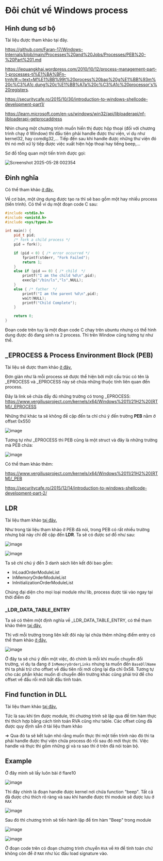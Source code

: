 # Đôi chút về Windows process 

## Hình dung sơ bộ

Tài liệu được tham khảo tại đây.

https://github.com/Faran-17/Windows-Internals/blob/main/Processes%20and%20Jobs/Processes/PEB%20-%20Part%201.md

https://lequangkhai.wordpress.com/2010/10/12/process-management-part-1-processes-ti%E1%BA%BFn-trnh/#:~:text=M%E1%BB%99t%20process%20bao%20g%E1%BB%93m%20c%C3%A1c,dung%20c%E1%BB%A7a%20c%C3%A1c%20processor's%20registers.

https://securitycafe.ro/2015/10/30/introduction-to-windows-shellcode-development-part1/

https://learn.microsoft.com/en-us/windows/win32/api/libloaderapi/nf-libloaderapi-getprocaddress


Nhìn chung một chương trình muốn hiển thị được hộp thoại (đối với chương trình chạy ở Window) thì đầu tiên phải handle được thư viện, ví dụ như kernel32, hay comdlg32,... Tiếp đến sau khi handle được những thư viện đó thì nó mới xử lý tiếp được việc xuất hiện hộp thoại hay tiếng beep,...

Sơ đồ tổng quan một tiến trình được gọi:

![Screenshot 2025-05-28 002354](https://github.com/user-attachments/assets/e8ab4a95-e7d6-45a6-ab0c-dd35ca455aac)

## Đinh nghĩa

Có thể tham khảo [ở đây.](https://learn.microsoft.com/en-us/windows/win32/procthread/processes-and-threads)

Về cơ bản, một ứng dụng được tạo ra thì sẽ bao gồm một hay nhiều process (tiến trình). Có thể ví dụ một đoạn code C sau:

```cpp
#include <stdio.h>
#include <unistd.h>
#include <sys/types.h>

int main() {
    pid_t pid;
    /* fork a child process */
    pid = fork();

    if (pid < 0) { /* error occurred */
        fprintf(stderr, "Fork Failed");
        return 1;
    }
    else if (pid == 0) { /* child  */
        printf("I am the child %d\n",pid);
        execlp("/bin/ls","ls",NULL);
    }
    else { /* father  */
        printf("I am the parent %d\n",pid);
        wait(NULL);
        printf("Child Complete");
    }

    return 0;
}
```
Đoạn code trên tuy là một đoạn code C chạy trên ubuntu nhưng có thể hình dung được đó đang sinh ra 2 process. Thì trên Window cũng tương tự như thế.

## _EPROCESS & Process Environment Block (PEB)

Tài liệu sẽ được tham khảo [ở đây.](https://eforensicsmag.com/windows-process-internals-a-few-concepts-to-know-before-jumping-on-memory-forensics-by-kirtar-oza/)

Đơn giản như là mỗi process sẽ được thể hiện bởi một cấu trúc có tên là _EPROCESS và _EPROCESS này sẽ chứa những thuộc tính liên quan đến process.

Đây là link sẽ chứa đầy đủ những trường có trong _EPROCESS: https://www.vergiliusproject.com/kernels/x64/Windows%2011/21H2%20(RTM)/_EPROCESS

Những thứ khác ta sẽ không đề cập đến ta chỉ chú ý đến trường **PEB** nằm ở offset 0x550

![image](https://github.com/user-attachments/assets/b307b709-e730-49ff-9139-9d67e4573986)

Tương tự như _EPROCESS  thì PEB cũng là một struct và đây là những trường mà PEB chứa:

![image](https://github.com/user-attachments/assets/103581a3-bc63-4131-80f6-9ce348d57678)

Có thể tham khảo thêm:

https://www.vergiliusproject.com/kernels/x64/Windows%2011/21H2%20(RTM)/_PEB

https://securitycafe.ro/2015/12/14/introduction-to-windows-shellcode-development-part-2/


## LDR

Tài liệu tham khảo [tại đây.](https://imphash.medium.com/windows-process-internals-a-few-concepts-to-know-before-jumping-on-memory-forensics-part-2-4f45022fb1f8)

Như trong tài liệu tham khảo ở PEB đã nói, trong PEB có rất nhiều trường nhưng bài này chỉ đề cập đến **LDR**. Ta sẽ có được sơ đồ như sau:

![image](https://github.com/user-attachments/assets/f9cd78f4-7e7d-4628-81a7-819d477e2935)

![image](https://github.com/user-attachments/assets/7ab01827-7f7b-402e-a4f5-45966408ce6c)


Ta sẽ chỉ chú ý đến 3 danh sách liên kết đôi bao gồm:

- InLoadOrderModuleList
- InMemoryOrderModuleList
- InInitializationOrderModuleList

Chúng đại diện cho mọi loại module như lib, process được tải vào ngay tại thời điểm đó

### _LDR_DATA_TABLE_ENTRY

Ta sẽ có thêm một định nghĩa về _LDR_DATA_TABLE_ENTRY, có thể tham khảo thêm [tại đây.](https://learn.microsoft.com/en-us/windows/win32/api/winternl/ns-winternl-peb_ldr_data)

Thì với mỗi trường trong liên kết đôi này lại chứa thêm những điểm entry có thể tham khảo [ở đây.](https://www.vergiliusproject.com/kernels/x64/Windows%2011/22H2%20(2022%20Update)/_LDR_DATA_TABLE_ENTRY)

![image](https://github.com/user-attachments/assets/93f65ef4-b744-42e1-b8e9-acb667c3fa3e)

Ở đây ta sẽ chú ý đến một việc, đó chính là mỗi khi muốn chuyển đổi trường, ví dụ ta đang ở `InMemoryOrderLinks` nhưng ta muốn đến `BaseDllName` thì ta phải trừ cho offset về đầu tiên rồi mới cộng lại địa chỉ 0x58. Tương tự cho các phần khác muốn di chuyển đến trường khác cũng phải trừ để cho offset về đầu rồi mới bắt đầu tính toán.

## Find function in DLL

Tài liệu tham khảo [tại đây.](https://www.ired.team/offensive-security/code-injection-process-injection/finding-kernel32-base-and-function-addresses-in-shellcode#finding-kernel32-address-in-assembly)

Tức là sau khi tìm được module, thì chương trình sẽ lặp qua để tìm hàm thực thi thích hợp bằng cách tính toán RVA cũng như table. Các offset cũng đã được quy định sẵn ở tài liệu tham khảo

=> Qua đó ta sẽ kết luận nhỏ rằng muốn thực thi một tiến trình nào đó thì ta phải handle được thư viện chứa process đó rồi sau đó mới thực thi. Việc handle và thực thi gồm những gì và ra sao thì ở trên đã nói toàn bộ.

## Example 

Ở đây mình sẽ lấy luôn bài ở flare10

![image](https://github.com/user-attachments/assets/1f8b98a1-e5cc-412b-b58f-de8de4c73cd2)

Thì đây chính là đoạn handle được kernel nơi chứa function "beep". Tất cả đã được chú thích rõ ràng và sau khi handle được thì module sẽ được lưu ở `RAX`

![image](https://github.com/user-attachments/assets/4d38e65e-9766-4304-80f7-8b562c556928)


Sau đó thì chương trình sẽ tiến hành lặp để tìm hàm "Beep" trong module 

![image](https://github.com/user-attachments/assets/26195fe2-283a-47f8-8690-4c1e996abd88)

![image](https://github.com/user-attachments/assets/92dd48fc-dd2a-4730-b3fd-ab29ac270f75)

Ở đoạn code trên có đoạn chương trình chuyển `RVA` về `R9` để tính toán chứ không còn để ở `RAX` như lúc đầu load signature vào.

